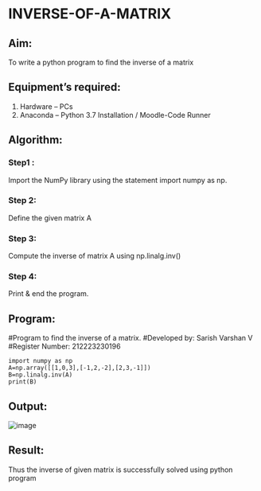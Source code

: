 # INVERSE-OF-A-MATRIX
## Aim:
To write a python program to find the inverse of a matrix
## Equipment’s required:
1. 	Hardware – PCs
2. 	Anaconda – Python 3.7 Installation / Moodle-Code Runner
## Algorithm:
### Step1 :
Import the NumPy library using the statement import numpy as np.

### Step 2:
Define the given matrix A

### Step 3:
Compute the inverse of matrix A using np.linalg.inv()

### Step 4:
Print & end the program.

## Program:

#Program to find the inverse of a matrix.
#Developed by: Sarish Varshan V
#Register Number: 212223230196
```
import numpy as np
A=np.array([[1,0,3],[-1,2,-2],[2,3,-1]])
B=np.linalg.inv(A)
print(B)
```

## Output:
![image](https://github.com/sarishvarshan/INVERSE-OF-A-MATRIX/assets/152167665/1b4c6025-514d-48b6-a5bf-18f020b924e2)

## Result:
Thus the inverse of given matrix is successfully solved using python program

